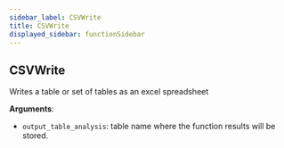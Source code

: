 ```yaml
---
sidebar_label: CSVWrite
title: CSVWrite
displayed_sidebar: functionSidebar
---
```


## CSVWrite

Writes a table or set of tables as an excel spreadsheet

**Arguments**:

- `output_table_analysis`: table name where the function results will be stored.


